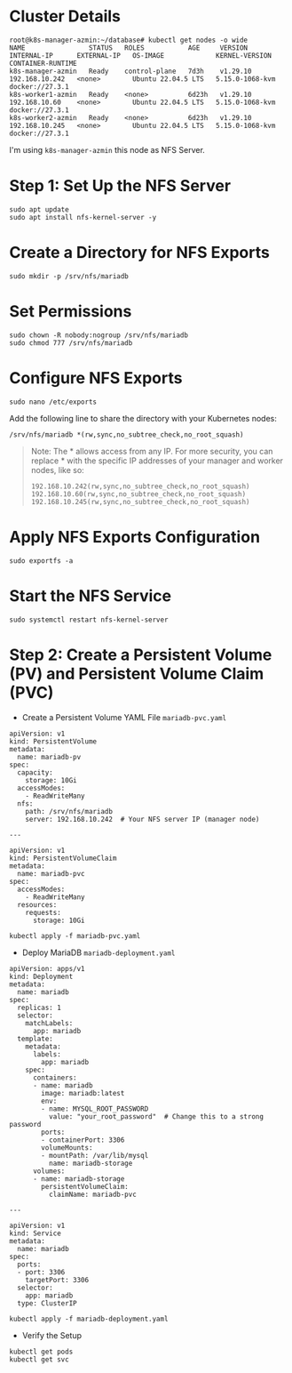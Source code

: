 # Cluster Details 

```
root@k8s-manager-azmin:~/database# kubectl get nodes -o wide
NAME                STATUS   ROLES           AGE     VERSION    INTERNAL-IP      EXTERNAL-IP   OS-IMAGE             KERNEL-VERSION    CONTAINER-RUNTIME
k8s-manager-azmin   Ready    control-plane   7d3h    v1.29.10   192.168.10.242   <none>        Ubuntu 22.04.5 LTS   5.15.0-1068-kvm   docker://27.3.1
k8s-worker1-azmin   Ready    <none>          6d23h   v1.29.10   192.168.10.60    <none>        Ubuntu 22.04.5 LTS   5.15.0-1068-kvm   docker://27.3.1
k8s-worker2-azmin   Ready    <none>          6d23h   v1.29.10   192.168.10.245   <none>        Ubuntu 22.04.5 LTS   5.15.0-1068-kvm   docker://27.3.1

```

I'm using `k8s-manager-azmin` this node as NFS Server.

# Step 1: Set Up the NFS Server

```
sudo apt update
sudo apt install nfs-kernel-server -y
```

# Create a Directory for NFS Exports

```
sudo mkdir -p /srv/nfs/mariadb
```

# Set Permissions

```
sudo chown -R nobody:nogroup /srv/nfs/mariadb
sudo chmod 777 /srv/nfs/mariadb
```

# Configure NFS Exports

```
sudo nano /etc/exports
```

Add the following line to share the directory with your Kubernetes nodes:

```
/srv/nfs/mariadb *(rw,sync,no_subtree_check,no_root_squash)
```
 > Note: The * allows access from any IP. For more security, you can replace * with the specific IP addresses of your manager and worker nodes, like so:
> ```
> 192.168.10.242(rw,sync,no_subtree_check,no_root_squash)
> 192.168.10.60(rw,sync,no_subtree_check,no_root_squash)
> 192.168.10.245(rw,sync,no_subtree_check,no_root_squash)
> ```

# Apply NFS Exports Configuration

```
sudo exportfs -a
```
# Start the NFS Service

```
sudo systemctl restart nfs-kernel-server
```


# Step 2: Create a Persistent Volume (PV) and Persistent Volume Claim (PVC)

* Create a Persistent Volume YAML File `mariadb-pvc.yaml`

```
apiVersion: v1
kind: PersistentVolume
metadata:
  name: mariadb-pv
spec:
  capacity:
    storage: 10Gi
  accessModes:
    - ReadWriteMany
  nfs:
    path: /srv/nfs/mariadb
    server: 192.168.10.242  # Your NFS server IP (manager node)

---

apiVersion: v1
kind: PersistentVolumeClaim
metadata:
  name: mariadb-pvc
spec:
  accessModes:
    - ReadWriteMany
  resources:
    requests:
      storage: 10Gi
```


`kubectl apply -f mariadb-pvc.yaml`


* Deploy MariaDB `mariadb-deployment.yaml`

```
apiVersion: apps/v1
kind: Deployment
metadata:
  name: mariadb
spec:
  replicas: 1
  selector:
    matchLabels:
      app: mariadb
  template:
    metadata:
      labels:
        app: mariadb
    spec:
      containers:
      - name: mariadb
        image: mariadb:latest
        env:
        - name: MYSQL_ROOT_PASSWORD
          value: "your_root_password"  # Change this to a strong password
        ports:
        - containerPort: 3306
        volumeMounts:
        - mountPath: /var/lib/mysql
          name: mariadb-storage
      volumes:
      - name: mariadb-storage
        persistentVolumeClaim:
          claimName: mariadb-pvc

---

apiVersion: v1
kind: Service
metadata:
  name: mariadb
spec:
  ports:
  - port: 3306
    targetPort: 3306
  selector:
    app: mariadb
  type: ClusterIP

```

`kubectl apply -f mariadb-deployment.yaml`

* Verify the Setup
```
kubectl get pods
kubectl get svc
```









